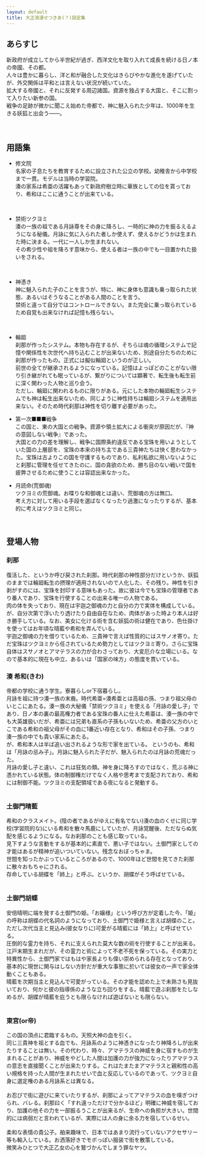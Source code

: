 ```yaml
---
layout: default
title: 大正浪漫せつきあ(？)設定集
---
```


## あらすじ
新政府が成立してから半世紀が過ぎ、西洋文化を取り入れて成長を続ける日ノ本の帝國、その都。<br>
人々は豊かに暮らし、洋と和が融合した文化はきらびやかな進化を遂げていたが、外交関係は平和とは言えない状況が続いていた。<br>
拡大する帝國と、それに反発する周辺諸国。資源を独占する大国と、そこに割って入りたい新参の国。<br>
戦争の足跡が微かに聞こえ始めた帝都で、神に魅入られた少年は、1000年を生きる妖狐と出会う――。<br>
<br>
<br>



## 用語集

- 修文院<br>
名家の子息たちを教育するために設立された公立の学校。幼稚舎から中学校まで一貫。モデルは当時の学習院。<br>
湊の家系は希亜の活躍もあって新政府樹立時に華族としての位を貰っており、希和はここに通うことが出来ている。<br>
<br>

- 禁術ツクヨミ<br>
湊の一族の祖である月詠尊をその身に降ろし、一時的に神の力を振るえるようになる秘儀。月詠に気に入られた者しか使えず、使えるかどうかは生まれた時に決まる。一代に一人しか生まれない。<br>
その希少性や祖を降ろす意味から、使える者は一族の中でも一目置かれた扱いをされる。<br>
<br>

- 神憑き<br>
神に魅入られた子のことを言うが、特に、神に身体も意識も乗っ取られた状態、あるいはそうなることがある人間のことを言う。<br>
禁術と違って自分ではコントロールできない。また完全に乗っ取られているため自覚も出来なければ記憶も残らない。<br>
<br>

- 輪廻<br>
刹那が作ったシステム。本物も存在するが、そちらは魂の循環システムで記憶や関係性を次世代へ持ち込むことが出来ないため、別途自分たちのために刹那が作ったもの。正式には擬似輪廻というのが正しい。<br>
前世の全てが継承されるようになっている。記憶はよっぽどのことがない限り引き継がれても眠っているが、繋がりについては顕著で、転生後も転生前に深く関わった人物と巡り会う。<br>
ただし、輪廻に関われるものに限りがある。元にした本物の輪廻転生システムでも神は転生出来ないため、同じように神性持ちは輪廻システムを適用出来ない。そのため時代刹那は神性を切り離す必要があった。<br>

- 第一次■■■戦争<br>
この国と、東の大国との戦争。資源や領土拡大による衝突が原因だが、『神の意図しない戦争』であった。<br>
大国との力の差を理解し、戦争に国際条約違反である宝珠を用いようとしていた国の上層部を、宝珠の本来の持ち主である三貴神たちは快く思わなかった。宝珠は古よりこの国を守護するものであり、私利私欲に用いないようにと刹那に管理を任せてきたのに、国の貪欲のため、勝ち目のない戦いで国を疲弊させるために使うことは容認出来なかった。<br>


- 月読命(荒御魂)<br>
ツクヨミの荒御魂。お喋りな和御魂とは違い、荒御魂の方は無口。<br>
考え方に対して用いる手段を選ばなくなったり過激になったりするが、基本的に考えはツクヨミと同じ。<br>

<br>


## 登場人物

### 刹那
復活した、というか呼び戻された刹那。時代刹那の神性部分だけというか、妖狐のままでは輪廻転生の摂理が適用されないので人化した、その残り。神性を引き剥がすのには、宝珠を封印する意味もあった。故に彼は今でも宝珠の管理者であり番人であり、宝珠を行使することの出来る唯一の人物である。<br>
肉の体を失っており、現在は宇迦之御魂の力と自分の力で実体を構成している。が、自分次第で浮いたり透けたり自由自在なため、肉体があった時より本人は好き勝手している。なお、美女に化ける術を含む妖狐の術は健在であり、色仕掛けを使ってはお年頃な晴藍や希和を弄んでいる。<br>
宇迦之御魂の力を借りているため、三貴神で言えば性質的にはスサノオ寄り。ただ宝珠はツクヨミから任されているため勢力としてはツクヨミ寄り。さらに宝珠自体はスサノオとアマテラスの力が合わさっており、大変厄介な立場にいる。なので基本的に現在も中立、あるいは「国家の味方」の態度を貫いている。<br>


### 湊 希和(きわ)
帝都の学校に通う学生。寮暮らしor下宿暮らし。<br>
月詠を祖に持つ湊一族の末裔。時代希亜=湊希亜とは高祖の孫、つまり祖父母のいとこにあたる。湊一族の大秘儀「禁術ツクヨミ」を使える「月詠の愛し子」であり、日ノ本の裏の最高権力者である宝珠の番人に仕えた希亜は、湊一族の中でも大英雄扱いだが、希亜には兄弟も直系の子孫もいないため、希亜の父方のいとこである希和の祖父母がその血に1番近い存在となり、希和はその子孫、つまり湊一族の中でも貴い家系にあたる。<br>
が、希和本人は半ば追い出されるような形で家を出ている。
というのも、希和は「月詠の忌み子」。月詠に魅入られた子だが、魅入られたのは月詠の荒魂だった。<br>
月詠の愛し子と違い、これは狂気の類。神を身に降ろすのではなく、荒ぶる神に憑かれている状態。体の制御権だけでなく人格や思考まで支配されており、希和には制御不能。ツクヨミの支配領域である夜になると発動する。<br>
<br>

### 土御門晴藍
希和のクラスメイト。(陰の者であるがゆえに有名でない)湊の血のくせに同じ学校(学習院的な)にいる希和を散々馬鹿にしていたが、月詠覚醒後、ただならぬ気配を感じるようになる。なお刹那のことも感じ取っている。<br>
見下すような言動をするが基本的に素直で、悪い子ではない。土御門家としての才能はあるが精神が追いついていない。残念なおぼっちゃま。<br>
世間を知ったかぶっているところがあるので、1000年ほど世間を見てきた刹那に散々おもちゃにされる。<br>
存命している胡蝶を「姉上」と呼ぶ。というか、胡蝶がそう呼ばせている。
<br><br>

### 土御門胡蝶
安倍晴明に端を発する土御門の姫。「お嬢様」という呼び方が定着した今、「姫」の呼称は胡蝶の代名詞のようになっており、土御門で姫様と言えば胡蝶のこと。ただし次代当主と見込み(彼女なりに)可愛がる晴藍には「姉上」と呼ばせている。<br>
圧倒的な霊力を持ち、それに支えられた莫大な数の術を行使することが出来る。江戸末期生まれだが、その霊力と術によって不老不死を保っている。その実力と特異性から、土御門家ではもはや家長よりも偉い崇められる存在となっており、基本的に現世に関与はしない方針だが重大な事態に於いては彼女の一声で家全体動くこともある。<br>
晴藍を次期当主と見込んで可愛がっている。その才能を認めた上で未熟さも見抜いており、何かと彼の指導係のような立ち回りをする。晴藍で遊ぶ刹那をたしなめるが、胡蝶が晴藍を庇うとも限らなければ遊ばないとも限らない。<br>
<br>


### 東宮(or帝)
この国の頂点に君臨するもの。天照大神の血を引く。<br>
同じ三貴神を祖とする血でも、月詠系のように神憑きになったり神降ろしが出来たりすることは無い。その代わり、時々、アマテラスの神威を身に宿すものが生まれることがあり、神威をやどした人間は加護の力が強力になったりアマテラスの意志を直接聞くことが出来たりする。これはたまたまアマテラスと親和性の高い規格を持った人間が生まれたせいで血と反応しているのであって、ツクヨミ自身に選定権のある月詠系とは異なる。<br>
<br>
お忍びで街に遊びに来ていたりするが、刹那によってアマテラスの血を嗅ぎつけられ、バレる。刹那曰く「すれ違っただけで分かるほど」明確に神威を宿しており、加護の他その力を一部振るうことが出来るが、生命への負担が大きい。世間的には病弱だと言われているが、実際には人の身に余る力を宿しているせい。<br>
<br>
柔和な表情の貴公子。舶来趣味で、日本ではあまり流行っていないアクセサリー等も輸入している。お洒落好きでモボっぽい服装で街を散策している。<br>
微笑みひとつで大正乙女の心を鷲づかんでしまう罪なヤツ。<br>

